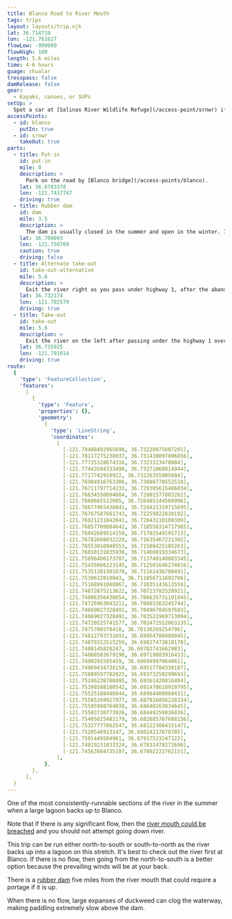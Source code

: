 ```yaml
---
title: Blanco Road to River Mouth
tags: trips
layout: layouts/trip.njk
lat: 36.714710
lon: -121.761627
flowLow: -999999
flowHigh: 100
length: 5.6 miles
time: 4-6 hours
guage: chualar
tresspass: false
damRelease: false
gear:
  - Kayaks, canoes, or SUPs
setUp: >
  Spot a car at [Salinas River Wildlife Refuge](/access-point/srnwr) if going south-to-north, or [Blanco bridge](/access-points/blanco) if traveling north-to-south.
accessPoints:
  - id: blanco
    putIn: true
  - id: srnwr
    takeOut: true
parts:
  - title: Put-in
    id: put-in
    mile: 0
    description: >
      Park on the road by [Blanco bridge](/access-points/blanco).
    lat: 36.6783378
    lon: -121.7437747
    driving: true
  - title: Rubber dam
    id: dam
    mile: 3.5
    description: >
      The dam is usually closed in the summer and open in the winter. If it is closed, do not attempt to go over the dam. There is an easy portage on river left around the dam, and clear buoys before the dam. [Learn more about the rubber dam](/overview/rubber-dam).
    lat: 36.709093
    lon: -121.750769
    caution: true
    driving: false
  - title: Alternate take-out
    id: take-out-alternative
    mile: 5.6
    description: >
      Exit the river right as you pass under highway 1, after the abandoned railroad bridge, at the [Monte Road access point](/access-point/monte).
    lat: 36.732174
    lon: -121.782579
    driving: true
  - title: Take-out
    id: take-out
    mile: 5.6
    description: >
      Exit the river on the left after passing under the highway 1 overpass and a field on your left. You will be exiting at the [Salinas River Wildlife Refuge](/access-point/srnwr).
    lat: 36.735825
    lon: -121.791014
    driving: true
route:
  {
    'type': 'FeatureCollection',
    'features':
      [
        {
          'type': 'Feature',
          'properties': {},
          'geometry':
            {
              'type': 'LineString',
              'coordinates':
                [
                  [-121.78488492965698, 36.73228075607201],
                  [-121.78117275238037, 36.731438097896856],
                  [-121.77735328674316, 36.7323323470884],
                  [-121.77443504333498, 36.73271068014944],
                  [-121.7717742919922, 36.73226355905884],
                  [-121.76904916763306, 36.73088778552518],
                  [-121.76711797714233, 36.729305615486034],
                  [-121.76634550094604, 36.72801577883262],
                  [-121.7660665512085, 36.726485144560996],
                  [-121.76677465438841, 36.724421319715695],
                  [-121.76767587661743, 36.72259822830192],
                  [-121.76821231842041, 36.72043110108309],
                  [-121.76857709884642, 36.718556314717965],
                  [-121.76842689514159, 36.71702549191713],
                  [-121.76782608032228, 36.71635467231302],
                  [-121.76553010940553, 36.71580425185263],
                  [-121.76010131835938, 36.71460019334673],
                  [-121.75896406173707, 36.713740140003345],
                  [-121.75435066223145, 36.712501646274816],
                  [-121.75351381301878, 36.71162436780491],
                  [-121.7530632019043, 36.711056711692706],
                  [-121.75168991088867, 36.71035143613559],
                  [-121.74872875213622, 36.70723782520921],
                  [-121.74806356430054, 36.706635731191945],
                  [-121.74726963043211, 36.70603363245744],
                  [-121.74669027328491, 36.70496704597693],
                  [-121.74669027328491, 36.703521969713094],
                  [-121.74720525741577, 36.702472552063135],
                  [-121.7475700378418, 36.70130269254796],
                  [-121.74812793731691, 36.69954786989045],
                  [-121.74879312515259, 36.69827473818178],
                  [-121.7488145828247, 36.69782741662983],
                  [-121.74868583679198, 36.69719083916433],
                  [-121.7490291595459, 36.69694997064061],
                  [-121.74969434738158, 36.69517784330107],
                  [-121.75089597702025, 36.69373258299693],
                  [-121.75246238708495, 36.69261420816404],
                  [-121.75398588180542, 36.691478610919795],
                  [-121.75525188446044, 36.68984400968431],
                  [-121.75585269927977, 36.687916856228334],
                  [-121.75595998764038, 36.68640263034645],
                  [-121.75503730773926, 36.68449259836036],
                  [-121.75405025482179, 36.682685767688156],
                  [-121.75327777862547, 36.68122306415147],
                  [-121.7520546913147, 36.68024217678785],
                  [-121.7501449584961, 36.67917523247122],
                  [-121.74819231033324, 36.67831478272696],
                  [-121.74563884735107, 36.67802222762151],
                ],
            },
        },
      ],
  }
---
```


One of the most consistently-runnable sections of the river in the summer when a large lagoon backs up to Blanco.

Note that if there is any significant flow, then the [river mouth could be breached](/overview/safety#breach) and you should not attempt going down river.

This trip can be run either north-to-south or south-to-north as the river backs up into a lagoon on this stretch. It's best to check out the river first at Blanco. If there is no flow, then going from the north-to-south is a better option because the prevailing winds will be at your back.

There is a [rubber dam](/overview/rubber-dam) five miles from the river mouth that could require a portage if it is up.

When there is no flow, large expanses of duckweed can clog the waterway, making paddling extremely slow above the dam.
